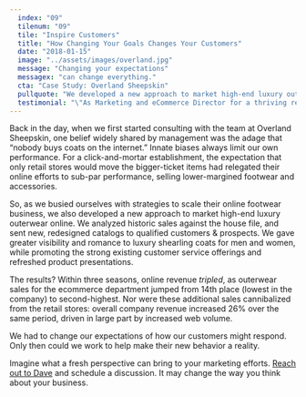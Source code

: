 ```yaml
---
  index: "09"
  tilenum: "09"
  tile: "Inspire Customers"
  title: "How Changing Your Goals Changes Your Customers"
  date: "2018-01-15"
  image: "../assets/images/overland.jpg"
  message: "Changing your expectations"
  messagex: "can change everything."
  cta: "Case Study: Overland Sheepskin"
  pullquote: "We developed a new approach to market high-end luxury outerwear online. Within three seasons, online revenue tripled."
  testimonial: "\"As Marketing and eCommerce Director for a thriving retail website, Dave possesses an uncanny ability to oversee a mind-boggling number of details.\"<br /><span>–Christine Schrum, <br />Content Manager</span> "
---
```


<div>

Back in the day, when we first started consulting with the team at Overland Sheepskin, one belief widely shared by management was the adage that “nobody buys coats on the internet.” Innate biases always limit our own performance. For a click-and-mortar establishment, the expectation that only retail stores would move the bigger-ticket items had relegated their online efforts to sub-par performance, selling lower-margined footwear and accessories.

So, as we busied ourselves with strategies to scale their online footwear business, we also developed a new approach to market high-end luxury outerwear online. We analyzed historic sales against the house file, and sent new, redesigned catalogs to qualified customers & prospects. We gave greater visibility and romance to luxury shearling coats for men and women, while promoting the strong existing customer service offerings and refreshed product presentations.

The results? Within three seasons, online revenue _tripled_, as outerwear sales for the ecommerce department jumped from 14th place (lowest in the company) to second-highest. Nor were these additional sales cannibalized from the retail stores: overall company revenue increased 26% over the same period, driven in large part by increased web volume.

We had to change our expectations of how our customers might respond. Only then could we work to help make their new behavior a reality.

Imagine what a fresh perspective can bring to your marketing efforts. [Reach out to Dave](https://davelindberg.com/#contact) and schedule a discussion. It may change the way you think about your business.

</div>
